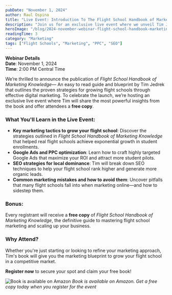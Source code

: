 ```yaml
---
pubDate: "November 1, 2024"
author: Raul Ospina
title: "Live Event: Introduction To The Flight School Handbook of Marketing Knowledge For Growth And Enrollments"
description: "Join us for an exclusive live event where we unveil Tim Jedrek’s latest book, *Flight School Handbook of Marketing Knowledge*. This is your opportunity to learn the strategies that have helped flight schools across the country double, triple, and even 10x their student enrollments. Every registrant will receive a free copy of the book! Don’t miss out.  Register now to grow your flight school."
heroImage: "/blog/2024-november-webinar-flight-school-handbook-marketing-knowledge.png"
readingTime: 3
category: "Marketing"
tags: ["Flight Schools", "Marketing", "PPC", "SEO"]
---
```


**Webinar Details**  
**Date**: November 1, 2024  
**Time**: 2:00 PM Central Time  

We’re thrilled to announce the publication of *Flight School Handbook of Marketing Knowledge*— An easy to read guide and blueprint by Tim Jedrek that outlines the proven strategies for growing flight schools through effective digital marketing. To celebrate the launch, we’re hosting an exclusive live event where Tim will share the most powerful insights from the book and offer attendees a **free copy**.

### What You'll Learn in the Live Event:

- **Key marketing tactics to grow your flight school**: Discover the strategies outlined in *Flight School Handbook of Marketing Knowledge* that helped real flight schools achieve exponential growth in student enrollments.
- **Google Ads and PPC optimization**: Learn how to craft highly targeted Google Ads that maximize your ROI and attract more student pilots.
- **SEO strategies for local dominance**: Tim will break down SEO techniques to help your flight school rank higher and generate more organic leads.
- **Common marketing mistakes and how to avoid them**: Uncover pitfalls that many flight schools fall into when marketing online—and how to sidestep them.

### Bonus:
Every registrant will receive a **free copy** of *Flight School Handbook of Marketing Knowledge*, the definitive guide to mastering flight school marketing and scaling up your business. 

### Why Attend?
Whether you're just starting or looking to refine your marketing approach, Tim's book will give you the marketing blueprint to grow your flight school in a competitive market.  

**Register now** to secure your spot and claim your free book!

![Book is available on Amazon](/blog/amazon-screenshot-flight-school-handbook.png)
*Book is available on Amazon.  Get a free copy today when you register for the event*